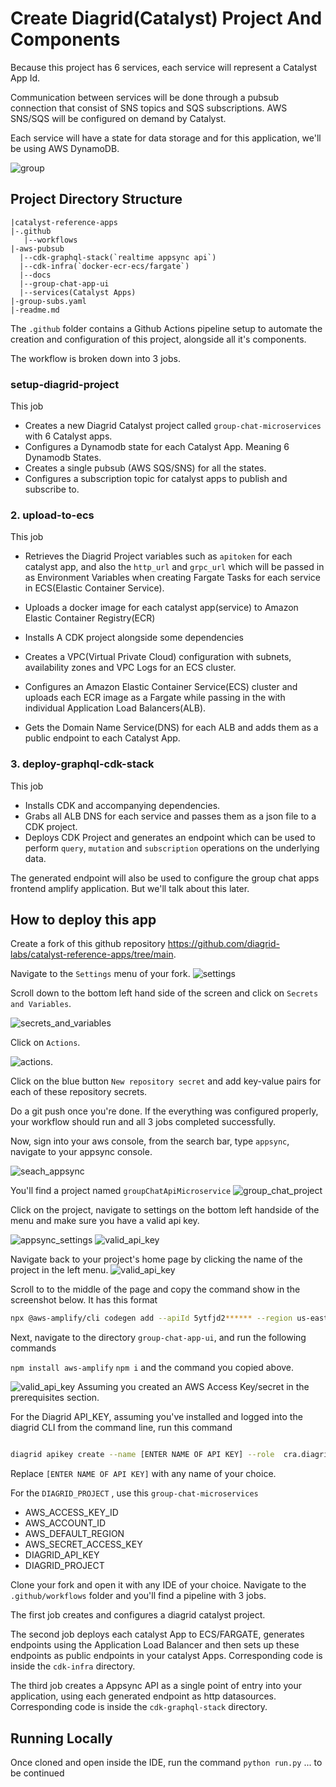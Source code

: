 # Create Diagrid(Catalyst) Project And Components

Because this project has 6 services, each service will represent a Catalyst App
Id.

Communication between services will be done through a pubsub connection that
consist of SNS topics and SQS subscriptions. AWS SNS/SQS will be configured on
demand by Catalyst.

Each service will have a state for data storage and for this application, we'll
be using AWS DynamoDB.

![group](./assets/group_dk.png)

## Project Directory Structure

```
|catalyst-reference-apps
|-.github
   |--workflows
|-aws-pubsub
  |--cdk-graphql-stack(`realtime appsync api`)
  |--cdk-infra(`docker-ecr-ecs/fargate`)
  |--docs
  |--group-chat-app-ui
  |--services(Catalyst Apps)
|-group-subs.yaml
|-readme.md
```

The `.github` folder contains a Github Actions pipeline setup to automate the
creation and configuration of this project, alongside all it's components.

The workflow is broken down into 3 jobs.

### setup-diagrid-project

This job

- Creates a new Diagrid Catalyst project called `group-chat-microservices` with
  6 Catalyst apps.
- Configures a Dynamodb state for each Catalyst App. Meaning 6 Dynamodb States.
- Creates a single pubsub (AWS SQS/SNS) for all the states.
- Configures a subscription topic for catalyst apps to publish and subscribe to.

### 2. upload-to-ecs

This job

- Retrieves the Diagrid Project variables such as `apitoken` for each catalyst
  app, and also the `http_url` and `grpc_url` which will be passed in as
  Environment Variables when creating Fargate Tasks for each service in
  ECS(Elastic Container Service).

- Uploads a docker image for each catalyst app(service) to Amazon Elastic
  Container Registry(ECR)
- Installs A CDK project alongside some dependencies

- Creates a VPC(Virtual Private Cloud) configuration with subnets, availability
  zones and VPC Logs for an ECS cluster.
- Configures an Amazon Elastic Container Service(ECS) cluster and uploads each
  ECR image as a Fargate while passing in the with individual Application Load
  Balancers(ALB).
- Gets the Domain Name Service(DNS) for each ALB and adds them as a public
  endpoint to each Catalyst App.

### 3. deploy-graphql-cdk-stack

This job

- Installs CDK and accompanying dependencies.
- Grabs all ALB DNS for each service and passes them as a json file to a CDK
  project.
- Deploys CDK Project and generates an endpoint which can be used to perform
  `query`, `mutation` and `subscription` operations on the underlying data.

The generated endpoint will also be used to configure the group chat apps
frontend amplify application. But we'll talk about this later.

## How to deploy this app

Create a fork of this github repository
https://github.com/diagrid-labs/catalyst-reference-apps/tree/main.

Navigate to the `Settings` menu of your fork. ![settings](./assets/settings.png)

Scroll down to the bottom left hand side of the screen and click on
`Secrets and Variables`.

![secrets_and_variables](./assets/secrets_variables.png)

Click on `Actions`.

![actions](./assets/actions.png).

Click on the blue button `New repository secret` and add key-value pairs for
each of these repository secrets.

Do a git push once you're done. If the everything was configured properly, your
workflow should run and all 3 jobs completed successfully.

Now, sign into your aws console, from the search bar, type `appsync`, navigate
to your appsync console.

![seach_appsync](./assets/search_appsync.png)

You'll find a project named `groupChatApiMicroservice`
![group_chat_project](./assets/group_chat.png)

Click on the project, navigate to settings on the bottom left handside of the
menu and make sure you have a valid api key.

![appsync_settings](./assets/appsync_settings.png)
![valid_api_key](./assets/valid_api_key.png)

Navigate back to your project's home page by clicking the name of the project in
the left menu. ![valid_api_key](./assets/project_name.png)

Scroll to to the middle of the page and copy the command show in the screenshot
below. It has this format

```bash
npx @aws-amplify/cli codegen add --apiId 5ytfjd2****** --region us-east-1
```

Next, navigate to the directory `group-chat-app-ui`, and run the following
commands

`npm install aws-amplify` `npm i` and the command you copied above.

![valid_api_key](./assets/copy_command.png) Assuming you created an AWS Access
Key/secret in the prerequisites section.

For the Diagrid API_KEY, assuming you've installed and logged into the diagrid
CLI from the command line, run this command

```bash

diagrid apikey create --name [ENTER NAME OF API KEY] --role  cra.diagrid:admin

```

Replace `[ENTER NAME OF API KEY]` with any name of your choice.

For the `DIAGRID_PROJECT` , use this `group-chat-microservices`

- AWS_ACCESS_KEY_ID
- AWS_ACCOUNT_ID
- AWS_DEFAULT_REGION
- AWS_SECRET_ACCESS_KEY
- DIAGRID_API_KEY
- DIAGRID_PROJECT

Clone your fork and open it with any IDE of your choice. Navigate to the
`.github/workflows` folder and you'll find a pipeline with 3 jobs.

The first job creates and configures a diagrid catalyst project.

The second job deploys each catalyst App to ECS/FARGATE, generates endpoints
using the Application Load Balancer and then sets up these endpoints as public
endpoints in your catalyst Apps. Corresponding code is inside the `cdk-infra`
directory.

The third job creates a Appsync API as a single point of entry into your
application, using each generated endpoint as http datasources. Corresponding
code is inside the `cdk-graphql-stack` directory.

## Running Locally

Once cloned and open inside the IDE, run the command `python run.py` ... to be
continued
